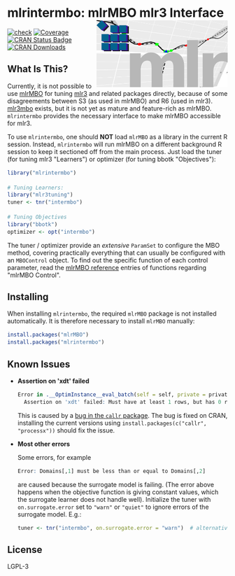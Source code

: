 # mlrintermbo: mlrMBO mlr3 Interface <img src="todo-files/mlrintermbo.png" width="300" align="right" />

[![check](https://github.com/mb706/mlrintermbo/actions/workflows/check.yml/badge.svg)](https://github.com/mb706/mlrintermbo/actions/workflows/check.yml)
[![Coverage](https://codecov.io/github/mb706/mlrintermbo/branch/master/graphs/badge.svg)](https://codecov.io/github/mb706/mlrintermbo)
[![CRAN Status Badge](https://www.r-pkg.org/badges/version/mlrintermbo)](https://CRAN.R-project.org/package=mlrintermbo)
[![CRAN Downloads](https://cranlogs.r-pkg.org/badges/mlrintermbo)](https://CRAN.R-project.org/package=mlrintermbo)

## What Is This?

Currently, it is not possible to use [mlrMBO](https://github.com/mlr-org/mlrMBO) for tuning [mlr3](https://github.com/mlr-org/mlr3) and related packages directly, because of some disagreements between S3 (as used in mlrMBO) and R6 (used in mlr3). [mlr3mbo](https://github.com/mlr-org/mlr3mbo/) exists, but it is not yet as mature and feature-rich as mlrMBO. `mlrintermbo` provides the necessary interface to make mlrMBO accessible for mlr3.

To use `mlrintermbo`, one should **NOT** load `mlrMBO` as a library in the current R session. Instead, `mlrintermbo` will run mlrMBO on a different background R session to keep it sectioned off from the main process. Just load the tuner (for tuning mlr3 "Learners") or optimizer (for tuning bbotk "Objectives"):

```r
library("mlrintermbo")

# Tuning Learners:
library("mlr3tuning")
tuner <- tnr("intermbo")

# Tuning Objectives
library("bbotk")
optimizer <- opt("intermbo")
```

The tuner / optimizer provide an *extensive* `ParamSet` to configure the MBO method, covering practically everything that can usually be configured with an `MBOControl` object. To find out the specific function of each control parameter, read the [mlrMBO reference](https://mlrmbo.mlr-org.com/reference/index.html) entries of functions regarding "mlrMBO Control".

## Installing

When installing `mlrintermbo`, the required `mlrMBO` package is not installed automatically. It is therefore necessary to install `mlrMBO` manually:

```r
install.packages("mlrMBO")
install.packages("mlrintermbo")
```

## Known Issues
* **Assertion on 'xdt' failed**
    ```r
    Error in .__OptimInstance__eval_batch(self = self, private = private,  : 
      Assertion on 'xdt' failed: Must have at least 1 rows, but has 0 rows.
    ```
    
    This is caused by a [bug in the `callr` package](https://github.com/r-lib/callr/issues/184). The bug is fixed on CRAN, installing the current versions using `install.packages(c("callr", "processx"))` should fix the issue.
* **Most other errors**

   Some errors, for example
   
    ```r
    Error: Domains[,1] must be less than or equal to Domains[,2]
    ```
    
    are caused because the surrogate model is failing. (The error above happens when the objective function is giving constant values, which the surrogate learner does not handle well). Initialize the tuner with 
`on.surrogate.error` set to `"warn"` or `"quiet"` to ignore errors of the surrogate model. E.g.:

    ```r
    tuner <- tnr("intermbo", on.surrogate.error = "warn")  # alternatively "quiet"
    ```

## License

LGPL-3
